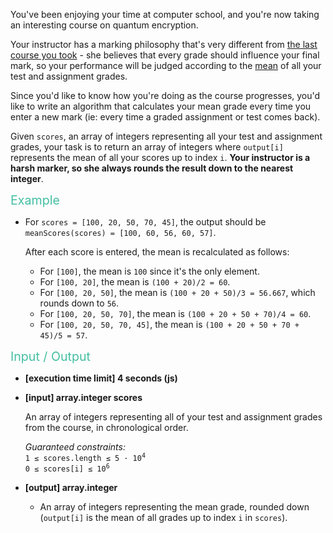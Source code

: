 <div class="markdown"><p>You've been enjoying your time at computer school, and you're now taking an interesting course on quantum encryption.</p>
<p>Your instructor has a marking philosophy that's very different from <a href="https://app.codesignal.com/challenge/BEjXFgMYRt5435RyL" target="_blank">the last course you took</a> - she believes that every grade should influence your final mark, so your performance will be judged according to the <a href="keyword://arithmetic-mean" target="_blank">mean</a> of all your test and assignment grades.</p>
<p>Since you'd like to know how you're doing as the course progresses, you'd like to write an algorithm that calculates your mean grade every time you enter a new mark (ie: every time a graded assignment or test comes back).</p>
<p>Given <code>scores</code>, an array of integers representing all your test and assignment grades, your task is to return an array of integers where <code>output[i]</code> represents the mean of all your scores up to index <code>i</code>. <strong>Your instructor is a harsh marker, so she always rounds the result down to the nearest integer</strong>.</p>
<p><span style="color:#44BFA3;font-size:1.4em;">Example</span></p>
<ul>
<li>
<p>For <code>scores = [100, 20, 50, 70, 45]</code>, the output should be <code>meanScores(scores) = [100, 60, 56, 60, 57]</code>.</p>
<p>After each score is entered, the mean is recalculated as follows:</p>
<ul>
<li>For <code>[100]</code>, the mean is <code>100</code> since it's the only element.</li>
<li>For <code>[100, 20]</code>, the mean is <code>(100 + 20)/2 = 60</code>.</li>
<li>For <code>[100, 20, 50]</code>, the mean is <code>(100 + 20 + 50)/3 = 56.667</code>, which rounds down to <code>56</code>.</li>
<li>For <code>[100, 20, 50, 70]</code>, the mean is <code>(100 + 20 + 50 + 70)/4 = 60</code>.</li>
<li>For <code>[100, 20, 50, 70, 45]</code>, the mean is <code>(100 + 20 + 50 + 70 + 45)/5 = 57</code>.</li>
</ul>
</li>
</ul>
<p><span style="color:#44BFA3;font-size:1.4em;">Input / Output</span></p>
<ul>
<li>
<p><strong>[execution time limit] 4 seconds (js)</strong></p>
</li>
<li>
<p><strong>[input] array.integer scores</strong></p>
<p>An array of integers representing all of your test and assignment grades from the course, in chronological order.</p>
<p><em>Guaranteed constraints:</em><br>
<code>1 ≤ scores.length ≤ 5 · 10<sup>4</sup></code><br>
<code>0 ≤ scores[i] ≤ 10<sup>6</sup></code></p>
</li>
<li>
<p><strong>[output] array.integer</strong></p>
<ul>
<li>An array of integers representing the mean grade, rounded down (<code>output[i]</code> is the mean of all grades up to index <code>i</code> in <code>scores</code>).</li>
</ul>
</li>
</ul>
</div>
